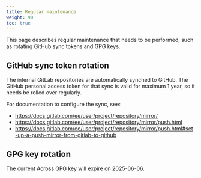 ```yaml
---
title: Regular maintenance
weight: 90
toc: true
---
```


This page describes regular maintenance that needs to be performed,
such as rotating GitHub sync tokens and GPG keys.

<!--more-->


## GitHub sync token rotation

The internal GitLab repositories are automatically synched to
GitHub. The GitHub personal access token for that sync is valid for
maximum 1 year, so it needs be rolled over regularly.

For documentation to configure the sync, see:

- https://docs.gitlab.com/ee/user/project/repository/mirror/
- https://docs.gitlab.com/ee/user/project/repository/mirror/push.html
- https://docs.gitlab.com/ee/user/project/repository/mirror/push.html#set-up-a-push-mirror-from-gitlab-to-github


## GPG key rotation

The current Across GPG key will expire on 2025-06-06.
